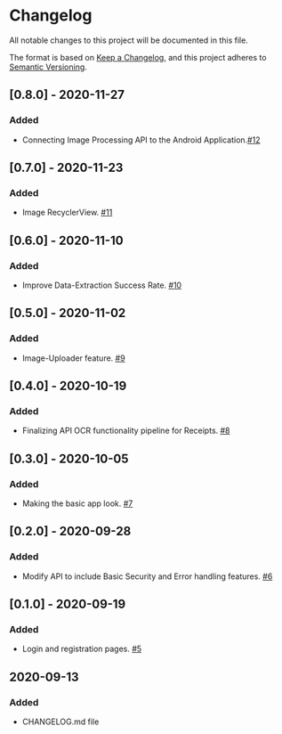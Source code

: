 # Changelog
All notable changes to this project will be documented in this file.

The format is based on [Keep a Changelog](https://keepachangelog.com/en/1.0.0/),
and this project adheres to [Semantic Versioning](https://semver.org/spec/v2.0.0.html).

## [0.8.0] - 2020-11-27
### Added 
- Connecting Image Processing API to the Android Application.[#12](https://github.com/SenecaCollegeBTSProjects/Group_12/issues/12)

## [0.7.0] - 2020-11-23
### Added 
- Image RecyclerView. [#11](https://github.com/SenecaCollegeBTSProjects/Group_12/issues/11)

## [0.6.0] - 2020-11-10
### Added 
- Improve Data-Extraction Success Rate. [#10](https://github.com/SenecaCollegeBTSProjects/Group_12/issues/10)

## [0.5.0] - 2020-11-02
### Added 
- Image-Uploader feature. [#9](https://github.com/SenecaCollegeBTSProjects/Group_12/issues/9)

## [0.4.0] - 2020-10-19
### Added 
- Finalizing API OCR functionality pipeline for Receipts. [#8](https://github.com/SenecaCollegeBTSProjects/Group_12/issues/8)

## [0.3.0] - 2020-10-05
### Added 
- Making the basic app look. [#7](https://github.com/SenecaCollegeBTSProjects/Group_12/issues/7)

## [0.2.0] - 2020-09-28
### Added 
- Modify API to include Basic Security and Error handling features. [#6](https://github.com/SenecaCollegeBTSProjects/Group_12/issues/6)

## [0.1.0] - 2020-09-19
### Added 
- Login and registration pages. [#5](https://github.com/SenecaCollegeBTSProjects/Group_12/issues/5)

## 2020-09-13
### Added 
- CHANGELOG.md file
